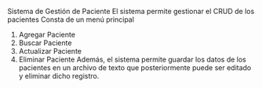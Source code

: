 Sistema de Gestión de Paciente
El sistema permite gestionar el CRUD de los pacientes
Consta de un menú principal
1.	Agregar Paciente
2.	Buscar Paciente
3.	Actualizar Paciente
4.	Eliminar Paciente
Además, el sistema permite guardar los datos de los pacientes en un archivo de texto que posteriormente puede ser editado y eliminar dicho registro.
